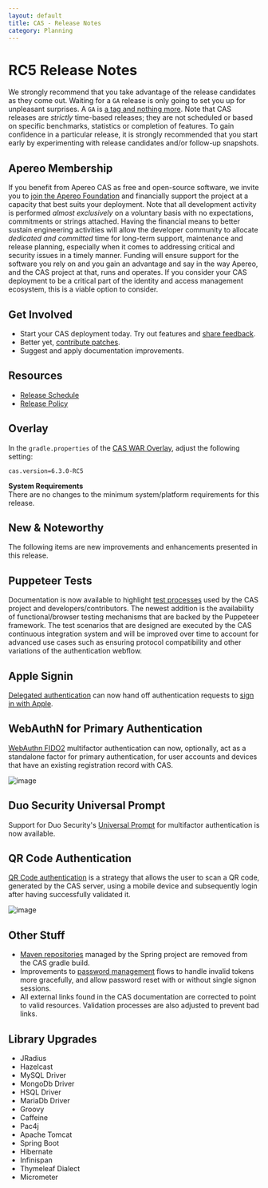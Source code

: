 ```yaml
---
layout: default
title: CAS - Release Notes
category: Planning
---
```


# RC5 Release Notes

We strongly recommend that you take advantage of the release candidates as they come out. Waiting for a `GA` release is only going to set 
you up for unpleasant surprises. A `GA` is [a tag and nothing more](https://apereo.github.io/2017/03/08/the-myth-of-ga-rel/). Note that CAS 
releases are *strictly* time-based releases; they are not scheduled or based on specific benchmarks, statistics or completion of features. To gain 
confidence in a particular release, it is strongly recommended that you start early by experimenting with 
release candidates and/or follow-up snapshots.

## Apereo Membership

If you benefit from Apereo CAS as free and open-source software, we 
invite you to [join the Apereo Foundation](https://www.apereo.org/content/apereo-membership) 
and financially support the project at a capacity that best suits your deployment. Note that all development activity 
is performed *almost exclusively* on a voluntary basis with no expectations, commitments or strings attached. Having the financial means to better 
sustain engineering activities will allow the developer community to allocate *dedicated and committed* time for long-term support, 
maintenance and release planning, especially when it comes to addressing critical and security issues in a timely manner. Funding will 
ensure support for the software you rely on and you gain an advantage and say in the way Apereo, and the CAS project at that, runs 
and operates. If you consider your CAS deployment to be a critical part of the identity and access 
management ecosystem, this is a viable option to consider.

## Get Involved

- Start your CAS deployment today. Try out features and [share feedback](/cas/Mailing-Lists.html).
- Better yet, [contribute patches](/cas/developer/Contributor-Guidelines.html).
- Suggest and apply documentation improvements.

## Resources

- [Release Schedule](https://github.com/apereo/cas/milestones)
- [Release Policy](/cas/developer/Release-Policy.html)

## Overlay

In the `gradle.properties` of the [CAS WAR Overlay](../installation/WAR-Overlay-Installation.html), adjust the following setting:

```properties
cas.version=6.3.0-RC5
```

<div class="alert alert-info">
  <strong>System Requirements</strong><br/>There are no changes to the minimum system/platform requirements for this release.
</div>

## New & Noteworthy

The following items are new improvements and enhancements presented in this release.

## Puppeteer Tests

Documentation is now available to highlight [test processes](../developer/Test-Process.html) used by the 
CAS project and developers/contributors. The newest addition is the availability of functional/browser testing 
mechanisms that are backed by the Puppeteer framework. The test scenarios that are designed are 
executed by the CAS continuous integration system and will be improved over time
to account for advanced use cases such as ensuring protocol compatibility and other variations of the authentication webflow.  

## Apple Signin

[Delegated authentication](../integration/Delegate-Authentication.html) can now hand off 
authentication requests to [sign in with Apple](https://developer.apple.com/sign-in-with-apple/).

## WebAuthN for Primary Authentication

[WebAuthn FIDO2](../mfa/FIDO2-WebAuthn-Authentication.html) multifactor authentication 
can now, optionally, act as a standalone factor for primary authentication, for user accounts 
and devices that have an existing registration record with CAS.

![image](https://user-images.githubusercontent.com/1205228/98920646-96243c80-24e5-11eb-9ebc-b7eb5ac755af.png)

## Duo Security Universal Prompt

Support for Duo Security's [Universal Prompt](../mfa/DuoSecurity-Authentication.html) for multifactor authentication is now available.

## QR Code Authentication

[QR Code authentication](../installation/QRCode-Authentication.html) is a strategy that allows the user to scan a QR code, generated by the
CAS server, using a mobile device and subsequently login after having successfully validated it.

![image](https://user-images.githubusercontent.com/1205228/99898527-2a955880-2cb7-11eb-84f1-cbe588deebbb.png)

## Other Stuff

- [Maven repositories](https://spring.io/blog/2020/10/29/notice-of-permissions-changes-to-repo-spring-io-fall-and-winter-2020) managed by the Spring project are removed from the CAS gradle build. 
- Improvements to [password management](../password_management/Password-Management.html) flows to handle invalid tokens more gracefully, and allow password reset with or without single signon sessions.
- All external links found in the CAS documentation are corrected to point to valid resources. Validation processes are also adjusted to prevent bad links. 

## Library Upgrades

- JRadius
- Hazelcast
- MySQL Driver
- MongoDb Driver
- HSQL Driver
- MariaDb Driver
- Groovy
- Caffeine
- Pac4j
- Apache Tomcat
- Spring Boot
- Hibernate
- Infinispan
- Thymeleaf Dialect
- Micrometer
